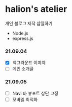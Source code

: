 # halion's atelier

개인 블로그 제작 삽질하기

- Node.js
- express.js

### 21.09.04

- [x] 백그라운드 이미지
- [ ] 메인 소개글

### 21.09.05

- [ ] Navi 바 뷰포트 상단 고정
- [ ] 모바일 최적화